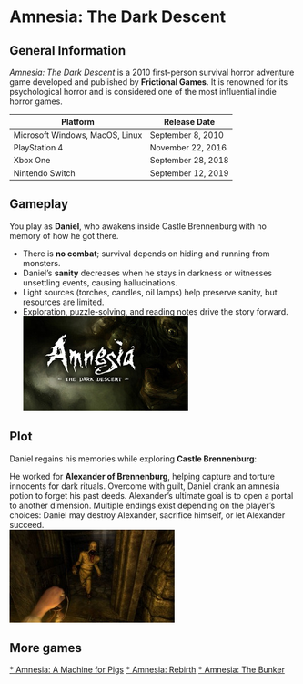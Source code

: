 # Amnesia: The Dark Descent

## General Information
*Amnesia: The Dark Descent* is a 2010 first-person survival horror adventure game developed and published by **Frictional Games**. It is renowned for its psychological horror and is considered one of the most influential indie horror games.  

| Platform | Release Date |
|----------|--------------|
| Microsoft Windows, MacOS, Linux | September 8, 2010 |
| PlayStation 4 | November 22, 2016 |
| Xbox One | September 28, 2018 |
| Nintendo Switch | September 12, 2019 |


## Gameplay
You play as **Daniel**, who awakens inside Castle Brennenburg with no memory of how he got there.  

- There is **no combat**; survival depends on hiding and running from monsters.  
- Daniel’s **sanity** decreases when he stays in darkness or witnesses unsettling events, causing hallucinations.  
- Light sources (torches, candles, oil lamps) help preserve sanity, but resources are limited.  
- Exploration, puzzle-solving, and reading notes drive the story forward.  
![Amnesia](../img/amnesia.jpg)

## Plot
Daniel regains his memories while exploring **Castle Brennenburg**:  

He worked for **Alexander of Brennenburg**, helping capture and torture innocents for dark rituals. Overcome with guilt, Daniel drank an amnesia potion to forget his past deeds.  Alexander’s ultimate goal is to open a portal to another dimension. Multiple endings exist depending on the player’s choices: Daniel may destroy Alexander, sacrifice himself, or let Alexander succeed.  
![Amnesia](../img/amnesia2.jpg)

## More games
[* Amnesia: A Machine for Pigs](https://aamfp.com/)
[* Amnesia: Rebirth](https://amnesiarebirth.com/)
[* Amnesia: The Bunker](https://amnesiathebunker.com/)
